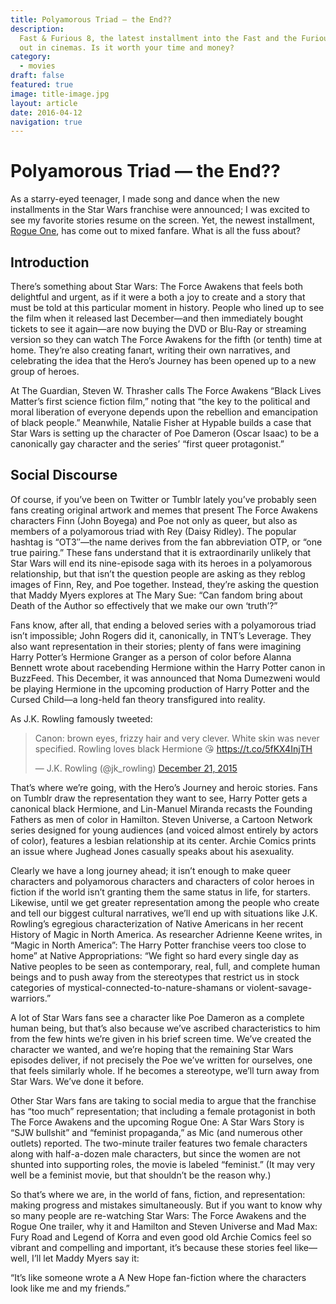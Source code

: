 ```yaml
---
title: Polyamorous Triad — the End??
description:
  Fast & Furious 8, the latest installment into the Fast and the Furious franchise, is
  out in cinemas. Is it worth your time and money?
category:
  - movies
draft: false
featured: true
image: title-image.jpg
layout: article
date: 2016-04-12
navigation: true
---
```


# Polyamorous Triad — the End??

As a starry-eyed teenager, I made song and dance when the new
installments in the Star Wars franchise were announced;
I was excited to see my favorite stories resume on the screen.
Yet, the newest installment, [Rogue One](https://en.wikipedia.org/wiki/Rogue_One),
has come out to mixed fanfare. What is all the fuss about?

<!-- more -->

## Introduction

There’s something about Star Wars: The Force Awakens that feels both delightful and urgent, as if it were a both a joy to create and a story that must be told at this particular moment in history. People who lined up to see the film when it released last December—and then immediately bought tickets to see it again—are now buying the DVD or Blu-Ray or streaming version so they can watch The Force Awakens for the fifth (or tenth) time at home. They’re also creating fanart, writing their own narratives, and celebrating the idea that the Hero’s Journey has been opened up to a new group of heroes.


At The Guardian, Steven W. Thrasher calls The Force Awakens “Black Lives Matter’s first science fiction film,” noting that “the key to the political and moral liberation of everyone depends upon the rebellion and emancipation of black people.” Meanwhile, Natalie Fisher at Hypable builds a case that Star Wars is setting up the character of Poe Dameron (Oscar Isaac) to be a canonically gay character and the series’ “first queer protagonist.”

## Social Discourse

Of course, if you’ve been on Twitter or Tumblr lately you’ve probably seen fans creating original artwork and memes that present The Force Awakens characters Finn (John Boyega) and Poe not only as queer, but also as members of a polyamorous triad with Rey (Daisy Ridley). The popular hashtag is “OT3″—the name derives from the fan abbreviation OTP, or “one true pairing.” These fans understand that it is extraordinarily unlikely that Star Wars will end its nine-episode saga with its heroes in a polyamorous relationship, but that isn’t the question people are asking as they reblog images of Finn, Rey, and Poe together. Instead, they’re asking the question that Maddy Myers explores at The Mary Sue: “Can fandom bring about Death of the Author so effectively that we make our own ‘truth’?”

Fans know, after all, that ending a beloved series with a polyamorous triad isn’t impossible; John Rogers did it, canonically, in TNT’s Leverage. They also want representation in their stories; plenty of fans were imagining Harry Potter’s Hermione Granger as a person of color before Alanna Bennett wrote about racebending Hermione within the Harry Potter canon in BuzzFeed. This December, it was announced that Noma Dumezweni would be playing Hermione in the upcoming production of Harry Potter and the Cursed Child—a long-held fan theory transfigured into reality.

As J.K. Rowling famously tweeted:

<blockquote class="twitter-tweet"><p lang="en" dir="ltr">Canon: brown eyes, frizzy hair and very clever. White skin was never specified. Rowling loves black Hermione 😘 <a href="https://t.co/5fKX4InjTH">https://t.co/5fKX4InjTH</a></p>&mdash; J.K. Rowling (@jk_rowling) <a href="https://twitter.com/jk_rowling/status/678888094339366914?ref_src=twsrc%5Etfw">December 21, 2015</a></blockquote>

That’s where we’re going, with the Hero’s Journey and heroic stories. Fans on Tumblr draw the representation they want to see, Harry Potter gets a canonical black Hermione, and Lin-Manuel Miranda recasts the Founding Fathers as men of color in Hamilton. Steven Universe, a Cartoon Network series designed for young audiences (and voiced almost entirely by actors of color), features a lesbian relationship at its center. Archie Comics prints an issue where Jughead Jones casually speaks about his asexuality.

Clearly we have a long journey ahead; it isn’t enough to make queer characters and polyamorous characters and characters of color heroes in fiction if the world isn’t granting them the same status in life, for starters. Likewise, until we get greater representation among the people who create and tell our biggest cultural narratives, we’ll end up with situations like J.K. Rowling’s egregious characterization of Native Americans in her recent History of Magic in North America. As researcher Adrienne Keene writes, in “Magic in North America”: The Harry Potter franchise veers too close to home” at Native Appropriations: “We fight so hard every single day as Native peoples to be seen as contemporary, real, full, and complete human beings and to push away from the stereotypes that restrict us in stock categories of mystical-connected-to-nature-shamans or violent-savage-warriors.”

A lot of Star Wars fans see a character like Poe Dameron as a complete human being, but that’s also because we’ve ascribed characteristics to him from the few hints we’re given in his brief screen time. We’ve created the character we wanted, and we’re hoping that the remaining Star Wars episodes deliver, if not precisely the Poe we’ve written for ourselves, one that feels similarly whole. If he becomes a stereotype, we’ll turn away from Star Wars. We’ve done it before.

Other Star Wars fans are taking to social media to argue that the franchise has “too much” representation; that including a female protagonist in both The Force Awakens and the upcoming Rogue One: A Star Wars Story  is “SJW bullshit” and “feminist propaganda,” as Mic (and numerous other outlets) reported. The two-minute trailer features two female characters along with half-a-dozen male characters, but since the women are not shunted into supporting roles, the movie is labeled “feminist.” (It may very well be a feminist movie, but that shouldn’t be the reason why.)


So that’s where we are, in the world of fans, fiction, and representation: making progress and mistakes simultaneously. But if you want to know why so many people are re-watching Star Wars: The Force Awakens and the Rogue One trailer, why it and Hamilton and Steven Universe and Mad Max: Fury Road and Legend of Korra and even good old Archie Comics feel so vibrant and compelling and important, it’s because these stories feel like—well, I’ll let Maddy Myers say it:

“It’s like someone wrote a A New Hope fan-fiction where the characters look like me and my friends.”
